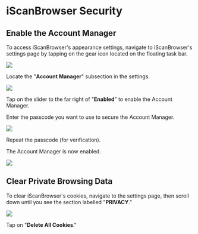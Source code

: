 # iScanBrowser Security
## Enable the Account Manager
To access iScanBrowser's appearance settings, navigate to iScanBrowser's settings page by tapping on the gear icon located on the floating task bar.

![](https://i.imgur.com/uLWqq8W.png) 

Locate the "**Account Manager**" subsection in the settings.

![](https://i.imgur.com/HoC3aUo.png)

Tap on the slider to the far right of "**Enabled**" to enable the Account Manager.

Enter the passcode you want to use to secure the Account Manager.

![](https://i.imgur.com/SzMH5Ud.png)

Repeat the passcode (for verification).

The Account Manager is now enabled.

![](https://i.imgur.com/XyJ7qLv.png)

## Clear Private Browsing Data
To clear iScanBrowser's cookies, navigate to the settings page, then scroll down until you see the section labelled "**PRIVACY**."

![](https://i.imgur.com/klM58LL.png)

Tap on "**Delete All Cookies**."